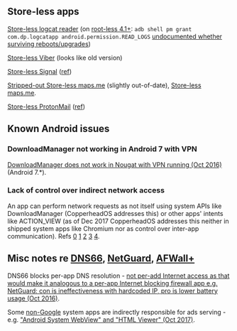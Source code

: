 ## Store-less apps

[Store-less logcat reader](https://f-droid.org/en/packages/com.dp.logcatapp/) (on [root-less 4.1+](https://android.stackexchange.com/questions/157/does-access-to-logcat-need-root/7260#7260): `adb shell pm grant com.dp.logcatapp android.permission.READ_LOGS` [undocumented whether surviving reboots/upgrades](https://developer.android.com/studio/command-line/adb#pm))

[Store-less Viber](https://download.viber.com/viber.apk) (looks like old version)

[Store-less Signal](https://signal.org/android/apk/) ([ref](https://whispersystems.discoursehosting.net/t/how-to-get-signal-apks-outside-of-the-google-play-store/808))

[Stripped-out Store-less maps.me](https://f-droid.org/en/packages/com.github.axet.maps/) (slightly out-of-date), [Store-less maps.me](https://maps.me/apk/).

[Store-less ProtonMail](https://www.apkmirror.com/apk/protonmail/protonmail-encrypted-email/) ([ref](https://protonmail.uservoice.com/forums/284483-feedback/suggestions/12843543-android-apk-download))

## Known Android issues

### DownloadManager not working in Android 7 with VPN

[DownloadManager does not work in Nougat with VPN running (Oct 2016)](https://github.com/julian-klode/dns66/issues/31#issuecomment-256695500) (Android 7.*).

### Lack of control over indirect network access

An app can perform network requests as not itself using system APIs like DownloadManager (CopperheadOS addresses this) or other apps' intents like ACTION_VIEW (as of Dec 2017 CopperheadOS addresses this neither in shipped system apps like Chromium nor as control over inter-app communication).
Refs [0](https://github.com/ukanth/afwall/issues/848) [1](https://www.reddit.com/r/CopperheadOS/comments/7j57zd/gboard_privacy_and_security/dr5272t/) [2](https://www.reddit.com/r/CopperheadOS/comments/7j57zd/gboard_privacy_and_security/dr586zd/) [3](https://www.reddit.com/r/CopperheadOS/comments/7j57zd/gboard_privacy_and_security/dr5frsc/) [4](https://copperhead.co/android/docs/usage_guide#network-permission).

## Misc notes re [DNS66](https://f-droid.org/en/packages/org.jak_linux.dns66/), [NetGuard](https://f-droid.org/en/packages/eu.faircode.netguard/), [AFWall+](https://f-droid.org/en/packages/dev.ukanth.ufirewall/)

DNS66 blocks per-app DNS resolution - [not per-add Internet access as that would make it analogous to a per-app Internet blocking firewall app e.g. NetGuard: con is ineffectiveness with hardcoded IP, pro is lower battery usage (Oct 2016)](https://github.com/julian-klode/dns66/issues/30#issuecomment-256664179).

Some [non-Google](https://github.com/julian-klode/dns66/issues/125#issuecomment-379421006) system apps are indirectly responsible for ads serving - e.g. ["Android System WebView" and "HTML Viewer" (Oct 2017)](https://github.com/julian-klode/dns66/issues/125#issuecomment-335353015).

